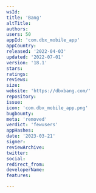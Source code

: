 ```yaml
---
wsId: 
title: 'Bang'
altTitle: 
authors: 
users: 50
appId: 'com.dbx_mobile_app'
appCountry: 
released: '2022-04-03'
updated: '2022-07-01'
version: '18.1'
stars: 
ratings: 
reviews: 
size: 
website: 'https://dbxbang.com/'
repository: 
issue: 
icon: 'com.dbx_mobile_app.png'
bugbounty: 
meta: 'removed'
verdict: 'fewusers'
appHashes: 
date: '2023-03-21'
signer: 
reviewArchive: 
twitter: 
social: 
redirect_from: 
developerName: 
features: 

---
```


